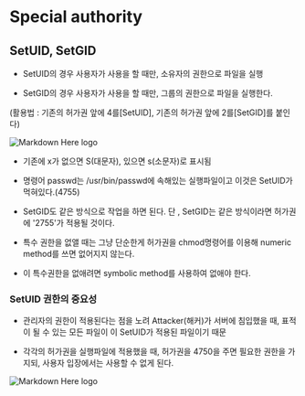﻿# Special authority

## SetUID, SetGID

- SetUID의 경우 사용자가 사용을 할 때만, 소유자의 권한으로 파일을 실행

- SetGID의 경우 사용자가 사용을 할 때만, 그룹의 권한으로 파일을 실행한다.

(활용법 : 기존의 허가권 앞에 4를[SetUID], 기존의 허가권 앞에 2를[SetGID]를 붙인다)
 

![Markdown Here logo](http://cfile6.uf.tistory.com/image/2648A5415791F4A71E52FB)

- 기존에 x가 없으면 S(대문자), 있으면 s(소문자)로 표시됨

- 명령어 passwd는 /usr/bin/passwd에 속해있는 실행파일이고 이것은 SetUID가 먹혀있다.(4755) 

- SetGID도 같은 방식으로 작업을 하면 된다. 단 , SetGID는 같은 방식이라면 허가권에 '2755'가 적용될 것이다.

- 특수 권한을 없앨 때는 그냥 단순한게 허가권을 chmod명령어를 이용해 numeric method를 쓰면 없어지지 않는다.

- 이 특수권한을 없애려면 symbolic method를 사용하여 없애야 한다.

### SetUID 권한의 중요성

- 관리자의 권한이 적용된다는 점을 노려 Attacker(해커)가 서버에 침입했을 때, 표적이 될 수 있는 모든 파일이 이 SetUID가 적용된 파일이기 때문

- 각각의 허가권을 실행파일에 적용했을 때, 허가권을 4750을 주면 필요한 권한을 가지되, 사용자 입장에서는 사용할 수 없게 된다. 

![Markdown Here logo](http://cfile22.uf.tistory.com/image/2152404C5793BF0B144D0A)